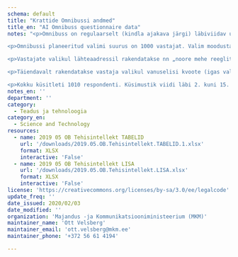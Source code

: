 ```yaml
---
schema: default
title: "Krattide Omnibussi andmed"
title_en: "AI Omnibuss questionnaire data"
notes: "<p>Omnibuss on regulaarselt (kindla ajakava järgi) läbiviidav uuring, mille üldkogumi moodustavad Eesti Vabariigi alalised elanikud alates 15 aasta vanusest (kokku 1 100 881 inimest - ESA, 01.01.2017.a.).</p>

<p>Omnibussi planeeritud valimi suurus on 1000 vastajat. Valim moodustatakse üldkogumi proportsionaalse mudeli alusel.Mudeli aluseks on piirkonnad ning asula suurus (elanike arv), mille alusel valitakse kokku 100 lähteaadressi (valimipunkti). Lähteaadressi valik iga piirkonna sees toimub juhulikkuse põhimõttel rahvastikuregistri aadressiloendite alusel.</p>

<p>Vastajate valikul lähteaadressil rakendatakse nn „noore mehe reeglit“. See tähendab, et valimisse sattunud aadressil viiakse läbi intervjuu noorima kodusoleva meessoost leibkonna liikmega, kes on vanem kui 15 aastat; kui mehi kodus ei ole, siis noorima naisega. Selline meetod annab neile vastajate kategooriatele, kes tavaliselt harvemini kodus viibivad (nooremad inimesed, meesterahvad), lisatõenäosuse valimisse sattuda, muutes nii empiirilise valimi elanikkonna tegeliku soolis-vanuselise koosseisule vastavamaks.</p>

<p>Täiendavalt rakendatakse vastaja valikul vanuselisi kvoote (igas valimipunktis küsitleti maksimaalselt kaks inimest vanuses 50-59 ning maksimaalselt kaks üle 60-aastast inimest).</p>

<p>Kokku küsitleti 1010 respondenti. Küsimustik viidi läbi 2. kuni 15. maini 2019</p>"
notes_en: ''
department: ''
category:
  - Teadus ja tehnoloogia
category_en:
  - Science and Technology
resources:
  - name: 2019 05 OB Tehisintellekt TABELID
    url: '/downloads/2019.05.OB.Tehisintellekt.TABELID.1.xlsx'
    format: XLSX
    interactive: 'False'
  - name: 2019 05 OB Tehisintellekt LISA
    url: '/downloads/2019.05.OB.Tehisintellekt.LISA.xlsx'
    format: XLSX
    interactive: 'False'
license: 'https://creativecommons.org/licenses/by-sa/3.0/ee/legalcode'
update_freq: ''
date_issued: 2020/02/03
date_modified: ''
organization: 'Majandus -ja Kommunikatsiooniministeerium (MKM)'
maintainer_name: 'Ott Velsberg'
maintainer_email: 'ott.velsberg@mkm.ee'
maintainer_phone: '+372 56 61 4194'

---
```

